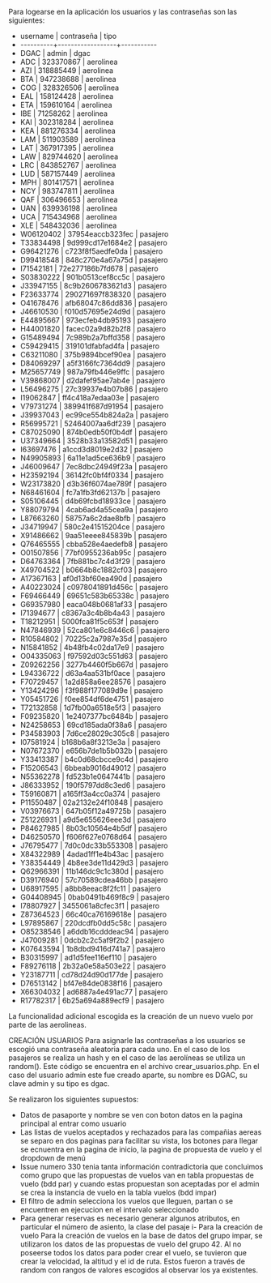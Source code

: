 Para logearse en la aplicación los usuarios y las contraseñas son las siguientes:

- username  |    contraseña    |   tipo    
- ----------+------------------+-----------
- DGAC      | admin            | dgac
- ADC       | 323370867        | aerolinea
- AZI       | 318885449        | aerolinea
- BTA       | 947238688        | aerolinea
- COG       | 328326506        | aerolinea
- EAL       | 158124428        | aerolinea
- ETA       | 159610164        | aerolinea
- IBE       | 71258262         | aerolinea
- KAI       | 302318284        | aerolinea
- KEA       | 881276334        | aerolinea
- LAM       | 511903589        | aerolinea
- LAT       | 367917395        | aerolinea
- LAW       | 829744620        | aerolinea
- LRC       | 843852767        | aerolinea
- LUD       | 587157449        | aerolinea
- MPH       | 801417571        | aerolinea
- NCY       | 983747811        | aerolinea
- QAF       | 306496653        | aerolinea
- UAN       | 639936198        | aerolinea
- UCA       | 715434968        | aerolinea
- XLE       | 548432036        | aerolinea
- W06120402 | 37954eaccb323fec | pasajero
- T33834498 | 9d999cd17e1684e2 | pasajero
- G96421276 | c723f8f5aedfe0da | pasajero
- D99418548 | 848c270e4a67a75d | pasajero
- I71542181 | 72e277186b7fd678 | pasajero
- S03830222 | 901b0513cef8cc5c | pasajero
- J33947155 | 8c9b2606783621d3 | pasajero
- F23633774 | 290271697f838320 | pasajero
- O41678476 | afb68047c86dd836 | pasajero
- J46610530 | f010d57695e24d9d | pasajero
- E44895667 | 973ecfeb4db95193 | pasajero
- H44001820 | facec02a9d82b2f8 | pasajero
- G15489494 | 7c989b2a7bffd358 | pasajero
- C59429415 | 319101dfabfad4fa | pasajero
- C63211080 | 375b9894bcef90ea | pasajero
- D84069297 | a5f3166fc7364dd9 | pasajero
- M25657749 | 987a79fb446e9ffc | pasajero
- V39868007 | d2dafef95ae7ab4e | pasajero
- L56496275 | 27c39937e4b07b86 | pasajero
- I19062847 | ff4c418a7edaa03e | pasajero
- V79731274 | 389941f687d91954 | pasajero
- J39937043 | ec99ce554b824a2a | pasajero
- R56995721 | 52464007aa6df239 | pasajero
- C87025090 | 874b0edb50f0b4df | pasajero
- U37349664 | 3528b33a13582d51 | pasajero
- I63697476 | a1ccd3d8019e2d32 | pasajero
- N49905893 | 6a11e1ad5ce636b9 | pasajero
- J46009647 | 7ec8dbc24949f23a | pasajero
- H23592194 | 36142fc0bf4f0334 | pasajero
- W23173820 | d3b36f6074ae789f | pasajero
- N68461604 | fc7a1fb3fd62137b | pasajero
- S05106445 | d4b69fcbd18933ce | pasajero
- Y88079794 | 4cab6ad4a55cea9a | pasajero
- L87663260 | 58757a6c2dae8bfb | pasajero
- J34719947 | 580c2e41515204ce | pasajero
- X91486662 | 9aa51eeee845839b | pasajero
- Q76465555 | cbba528e4aedefb8 | pasajero
- O01507856 | 77bf0955236ab95c | pasajero
- D64763364 | 7fb881bc7c4d3f29 | pasajero
- X49704522 | b0664b8c1882cf03 | pasajero
- A17367163 | af0d13bf60ea490d | pasajero
- A40223024 | c0978041891d456c | pasajero
- F69466449 | 69651c583b65338c | pasajero
- G69357980 | eaca048b0681af33 | pasajero
- I71394677 | c8367a3c4b8b4a43 | pasajero
- T18212951 | 5000fca81f5c653f | pasajero
- N47846939 | 52ca801e6c8446c6 | pasajero
- R10584802 | 70225c2a7987e35d | pasajero
- N15841852 | 4b48fb4c02da17e9 | pasajero
- O04335063 | f97592d03c551d63 | pasajero
- Z09262256 | 3277b4460f5b667d | pasajero
- L94336722 | d63a4aa531bf0ace | pasajero
- F70729457 | 1a2d858a6ee28576 | pasajero
- Y13424296 | f3f988f177089d9e | pasajero
- Y05451726 | f0ee854df6de4751 | pasajero
- T72132858 | 1d7fb00a6518e5f3 | pasajero
- F09235820 | 1e2407377bc6484b | pasajero
- N24258653 | 69cd185ada0f38a6 | pasajero
- P34583903 | 7d6ce28029c305c8 | pasajero
- I07581924 | b168b6a8f3213e3a | pasajero
- N07672370 | e656b7de1b5b032b | pasajero
- Y33413387 | b4c0d68cbcce9c4d | pasajero
- F15206543 | 6bbeab9016d49012 | pasajero
- N55362278 | fd523b1e0647441b | pasajero
- J86333952 | 190f5797dd8c3ed6 | pasajero
- T59160871 | a165ff3a4cc0a374 | pasajero
- P11550487 | 02a2132e24f10848 | pasajero
- V03976673 | 647b05f12a49725b | pasajero
- Z51226931 | a9d5e655626eee3d | pasajero
- P84627985 | 8b03c10564e4b5df | pasajero
- D46250570 | f606f627e0768d64 | pasajero
- J76795477 | 7d0c0dc33b553308 | pasajero
- X84322989 | 4adad1ff1e4b43ac | pasajero
- Y38354449 | 4b8ee3de11d429d3 | pasajero
- Q62966391 | 11b146dc9c1c380d | pasajero
- D39176940 | 57c70589cdea46bb | pasajero
- U68917595 | a8bb8eeac8f2fc11 | pasajero
- G04408945 | 0bab0491b469f8c9 | pasajero
- I78807927 | 3455061a8cfec3f1 | pasajero
- Z87364523 | 66c40ca76169618e | pasajero
- L97895867 | 220dcdfb0dd5c58c | pasajero
- O85238546 | a6ddb16cdddeac94 | pasajero
- J47009281 | 0dcb2c2c5af9f2b2 | pasajero
- K07643594 | 1b8dbd9416d741a7 | pasajero
- B30315997 | ad1d5fee116ef110 | pasajero
- F89276118 | 2b32a0e58a503e22 | pasajero
- Y23187711 | cd78d24d90d177de | pasajero
- D76513142 | bf47e84de0838f16 | pasajero
- X66304032 | ad6887a4e491ac77 | pasajero
- R17782317 | 6b25a694a889ecf9 | pasajero
 
La funcionalidad adicional escogida es la creación de un nuevo vuelo por parte de las aerolineas.

CREACIÓN USUARIOS
Para asignarle las contraseñas a los usuarios se escogió una contraseña aleatoria para cada uno. 
En el caso de los pasajeros se realiza un hash y en el caso de las aerolíneas se utiliza un random(). Este código se encuentra en el archivo crear_usuarios.php. 
En el caso del usuario admin este fue creado aparte, su nombre es DGAC, su clave admin y su tipo es dgac. 

Se realizaron los siguientes supuestos:

- Datos de pasaporte y nombre se ven con boton datos en la pagina principal al entrar como usuario
- Las listas de vuelos aceptados y rechazados para las compañias aereas se separo en dos paginas para facilitar su vista, los botones para llegar se ecnuentra en la pagina de inicio, la pagina de propuesta de vuelo y el dropdown de menú
- Issue numero 330 tenia tanta información contradictoria que concluimos como grupo que las propuestas de vuelos van en tabla propuestas de vuelo (bdd par) y cuando estas propuestan son aceptadas por el admin se crea la instancia de vuelo en la tabla vuelos (bdd impar)
- El filtro de admin selecciona los vuelos que lleguen, partan o se encuentren en ejecucion en el intervalo seleccionado
- Para generar reservas es necesario generar algunos atributos, en particular el número de asiento, la clase del pasaje i- Para la creación de vuelo
Para la creación de vuelos en la base de datos del grupo impar, se utilizaron los datos de las propuestas de vuelo del grupo 42. Al no poseerse todos los datos para poder crear el vuelo, se tuvieron que crear la velocidad, la altitud y el id de ruta. Estos fueron a través de random con rangos de valores escogidos al observar los ya existentes.

